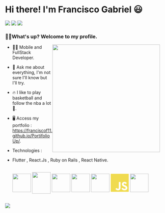 <div>
  <h1 align="left">Hi there! I'm Francisco Gabriel</a> 😃️</h1>
  
  <div align="left">
    <a href="https://www.linkedin.com/in/franciscossg/" target="_blank"><img src="https://img.shields.io/badge/-LinkedIn-%230077B5?style=for-the-badge&logo=linkedin&logoColor=white" target="_blank"></a> </a>
    <a href="https://contate.me/Franciscof11"><img src="https://img.shields.io/badge/WhatsApp-25D366?style=for-the-badge&logo=whatsapp&logoColor=white"></a>
    <a href ="mailto:franciscogabrielf11@gmail.com"><img src="https://img.shields.io/badge/Gmail-D14836?style=for-the-badge&logo=gmail&logoColor=white"></a>
</div>

<h3>🤙🏼What's up? Welcome to my profile.</h3>

<img height="350" width="350" align="right" src="https://i.imgur.com/yIxQ3oh.png"/>

<p>

- 👨‍💻 Mobile and FullStack Developer.
 
- 💬 Ask me about everything, I'm not sure I'll know but I'll try.

- 🔥 I like to play basketball and follow the nba a lot🏀.

- 🖥 Access my portfolio : https://franciscof11.github.io/PortifolioUp/.
  
- Technologies : 
- Flutter , React.Js , Ruby on Rails , React Native.
  <div align="left"><br>
  <img align="center" height="60" width="60" src="https://cdn.icon-icons.com/icons2/2107/PNG/512/file_type_flutter_icon_130599.png">
  <img align="center" height="70" width="60" src="https://i.imgur.com/wK3y9wi.png">
  <img align="center" height="60" width="60" src="https://cdn.icon-icons.com/icons2/2415/PNG/512/ruby_plain_wordmark_logo_icon_146362.png">
  <img align="center" height="60" width="60" src="https://cdn.icon-icons.com/icons2/2107/PNG/512/file_type_rails_icon_130210.png">
  <img align="center" height="60" width="60" src="https://cdn.icon-icons.com/icons2/2415/PNG/512/react_original_wordmark_logo_icon_146375.png">
  <img align="center" height="60" width="60" src="https://raw.githubusercontent.com/devicons/devicon/master/icons/javascript/javascript-plain.svg">
  <img align="center" height="60" width="60" src="https://cdn.icon-icons.com/icons2/2415/PNG/512/typescript_original_logo_icon_146317.png">
  </div><br>

<div align="left">
  <img height="170em" src="https://github-readme-stats.vercel.app/api/top-langs/?username=Franciscof11&layout=compact&&hide=SCSS,HTML,CSS,shell,java,makefile,Cmake,C,starlark,Objective-C%2B%2B,c%2B%2B&theme=gotham&langs_count=4&card_width=380"/>
</div>


